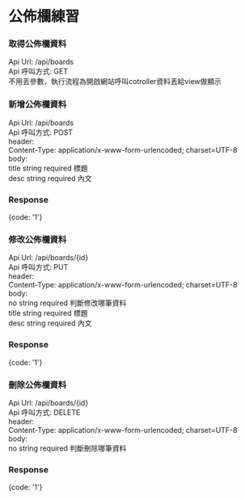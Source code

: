 # 公佈欄練習

### 取得公佈欄資料
Api Url: /api/boards  
Api 呼叫方式: GET  
不用丟參數，執行流程為開啟網站呼叫cotroller資料丟給view做顯示  

### 新增公佈欄資料
Api Url: /api/boards  
Api 呼叫方式: POST  
header:  
Content-Type: application/x-www-form-urlencoded; charset=UTF-8  
body:  
title string required 標題  
desc string required  內文  
### Response
{code: '1'}

### 修改公佈欄資料
Api Url: /api/boards/{id}  
Api 呼叫方式: PUT  
header:  
Content-Type: application/x-www-form-urlencoded; charset=UTF-8  
body:  
no string required 判斷修改哪筆資料  
title string required 標題  
desc string required  內文  
### Response
{code: '1'}

### 刪除公佈欄資料
Api Url: /api/boards/{id}  
Api 呼叫方式: DELETE  
header:  
Content-Type: application/x-www-form-urlencoded; charset=UTF-8  
body:  
no string required 判斷刪除哪筆資料  
### Response
{code: '1'}
